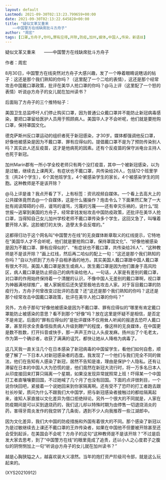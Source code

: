 ```yaml
---
layout: default
Lastmod: 2021-09-30T02:13:23.799659+00:00
date: 2021-09-30T02:13:22.645828+00:00
title: "疑似文革又重来
　　——中国警方在线缺席批斗方舟子"
author: "周宏"
tags: [口罩,方舟子,你吗,罪有应得,开除,防疫,加州,媒体,中国人,传染，新语丝]
---
```


疑似文革又重来　　——中国警方在线缺席批斗方舟子

作者：周宏

8月30日，中国警方在线突然对方舟子大感兴趣，发了一个睁着眼睛说瞎话的帖子：这还是那个我们熟知的你吗？（这里配了一个二哈的表情），这还是那个经常攻击中国戴口罩政策，批评在美华人抢口罩的你吗？@马上评（这里配了一个怒的表情）听说@方舟子的女儿就在加州读书？

后面贴了方舟子的三个推特帖子：

美国卫生总监呼吁人们停止购买口罩，因为普通公众戴口罩并不能防止新冠病毒感染，要把口罩留给医护人员用于照顾病人。美国华人才不会听呢，他们就是要抢购口罩，保持罩国文化。

德克萨斯州反口罩运动的组织者死于新冠感染，才30岁。媒体都强调他反口罩，好像他被感染是因为不戴口罩、罪有应得似的。提倡戴口罩不是为了预防传染别人吗？其实此人还反疫苗，这才是他病死的因素。还有个反疫苗的保守派电台主持人也死于新冠。

加州Marin郡有一所小学全校老师只有两个没打疫苗，其中一个被新冠感染，以为是过敏，继续去上课两天，有症状也不戴口罩，共传染给26人，包括12个班里学生（共24个学生），6个其他班学生，4个被感染学生的家长，4个被感染学生的同胞。这种教师是不是该开除？

@马上评是谁？我点开看了下，上有标签：资讯视频自媒体。一个看上去高大上的公共媒体竟然去@一个自媒体，这是什么骚操作？炮击令么？下面果然汇聚了一大批有阅读障碍的小将，谩骂的谩骂，污蔑的污蔑——还有幸灾乐祸的，说什么“现世报～逃窜到美国的方舟子，经常拿钱发帖攻击中国防疫政策，还批评在美华人抢口罩，当得知自己女儿加州学校老师不戴口罩传染多个学生，这回又急了，叫嚷着要开除人家。这脸被打的太快，造孽太多会反噬的。”

这都得归功于这个网名叫“中国警方在线”的无良媒体断章取义的红线提示，它特地在“美国华人才不会听呢，他们就是要抢购口罩，保持罩国文化”、“好像他被感染是因为不戴口罩、罪有应得似的”、“有症状也不戴口罩，共传染给26人”、“这种教师是不是该开除？”画上红线，然后再二哈似的配上一句：“这还是那个我们熟知的你吗？”自以为抓到了方舟子自相矛盾的地方。其实美国人戴口罩跟中国人戴口罩有很大不同，美国人戴口罩是医生或病人，医生戴口罩是因为他们置身于高风险区，病人戴口罩是防止把自己的病传染给他人。一句话，人家是有差别的戴口罩，对口罩的作用始终保持着一个清醒的认识，不像中国人无差别的戴口罩啊，视口罩为神器满地球推广，被人家婉拒后还失望至极地去攻击人家。对于盲目戴口罩的防疫行为，方舟子何曾改变过批评的态度？还“这还是那个我们熟知的你吗？这还是那个经常攻击中国戴口罩政策，批评在美华人抢口罩的你吗？”

另外，方舟子那句“好像他被感染是因为不戴口罩、罪有应得似的”哪里有肯定戴口罩能防止被感染的意思？看不到那个“好像”吗？放在这里是怀疑不是相信，是否定不是肯定。后面的“罪有应得似的”是批评媒体不仅用耸人听闻的报道去恐吓人戴口罩，甚至将求全责备怪指责病人升级到鞭尸的程度，像这样的无良媒体，在中国更是数不胜数，打开抖音或快手，那一声声王炸让人头皮发麻。扬州出了个毛老太，作为第一个确诊者，收获了满满的诅咒，都快让她从人降格为病毒了。

这几天我一直关注几个在日本感染了新冠病毒的中国留学生，看他们如何自愈，顺便了解了一下日本人对新冠感染者的态度。我发现了一个他们与我们完全不同的做法，他们在告知有人感染了新冠，居然不告知是谁，理由是保护个人隐私。还有让滞留在日本的中国人大为恐慌的是，他们竟然在新冠大流行时，将一万多名日本人从印度接回来打算只隔离一个星期，如果没发现异常就照常上班！吓得某一个中国打工者直嚷嚷要回国，不过她喊了几个月了也没有回国。下面的点评很刺目，一个说你快回吧，紧接着一个说她回来到你家隔离啊。还有受不了恐吓的打工者跑去跟社长吵架，质问为什么不跟我们大中国学，把与新冠感染者接触过的都给隔离起来，谁知人家直接以文化差异为借口拒绝辩论。另外一个很大的不同就是，人家在防疫期间是可以买到退烧药的，我们这儿却以特殊时期为由停售一切退烧消炎的药，害得牙周炎发作的我空转了几条街，遇到不少人向我推荐一些江湖郎中。

因为文化差异，我们大中国的防疫措施和外国有着很大的不同。那个感染了新冠以为是过敏继续去上课还不戴口罩的王炸传染者，如果在中国他不但要被开除甚至还会受到起诉，在美国会不会呢？方舟子的这句“这种教师是不是该开除？”不过是启发大家去思考，到了“中国警方在线”的眼里竟成了追责，还以小人之心度君子之腹似的阴恻恻加上一句“听说@方舟子的女儿就在加州读书？”

越是心胸狭隘之人，越喜欢装大义凛然。当年的炮打资产阶级司令部，就是这么玩起来的。

(XYS20210912)

